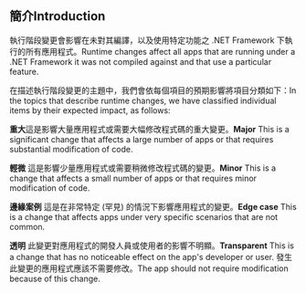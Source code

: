 ## <a name="introduction"></a><span data-ttu-id="5e541-101">簡介</span><span class="sxs-lookup"><span data-stu-id="5e541-101">Introduction</span></span>
<span data-ttu-id="5e541-102">執行階段變更會影響在未對其編譯，以及使用特定功能之 .NET Framework 下執行的所有應用程式。</span><span class="sxs-lookup"><span data-stu-id="5e541-102">Runtime changes affect all apps that are running under a .NET Framework it was not compiled against and that use a particular feature.</span></span>

<span data-ttu-id="5e541-103">在描述執行階段變更的主題中，我們會依每個項目的預期影響將項目分類如下：</span><span class="sxs-lookup"><span data-stu-id="5e541-103">In the topics that describe runtime changes, we have classified individual items by their expected impact, as follows:</span></span>

<span data-ttu-id="5e541-104">**重大**這是影響大量應用程式或需要大幅修改程式碼的重大變更。</span><span class="sxs-lookup"><span data-stu-id="5e541-104">**Major** This is a significant change that affects a large number of apps or that requires substantial modification of code.</span></span>

<span data-ttu-id="5e541-105">**輕微** 這是影響少量應用程式或需要稍微修改程式碼的變更。</span><span class="sxs-lookup"><span data-stu-id="5e541-105">**Minor** This is a change that affects a small number of apps or that requires minor modification of code.</span></span>

<span data-ttu-id="5e541-106">**邊緣案例** 這是在非常特定 (罕見) 的情況下影響應用程式的變更。</span><span class="sxs-lookup"><span data-stu-id="5e541-106">**Edge case** This is a change that affects apps under very specific scenarios that are not common.</span></span>

<span data-ttu-id="5e541-107">**透明** 此變更對應用程式的開發人員或使用者的影響不明顯。</span><span class="sxs-lookup"><span data-stu-id="5e541-107">**Transparent** This is a change that has no noticeable effect on the app's developer or user.</span></span> <span data-ttu-id="5e541-108">發生此變更的應用程式應該不需要修改。</span><span class="sxs-lookup"><span data-stu-id="5e541-108">The app should not require modification because of this change.</span></span>
